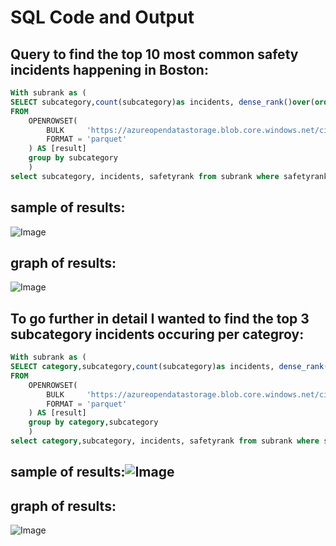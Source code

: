 # SQL Code and Output

## Query to find the top 10 most common safety incidents happening in Boston:

```sql
With subrank as (
SELECT subcategory,count(subcategory)as incidents, dense_rank()over(order by count(subcategory)desc)as safetyrank
FROM
    OPENROWSET(
        BULK     'https://azureopendatastorage.blob.core.windows.net/citydatacontainer/Safety/Release/city=Boston/*.parquet',
        FORMAT = 'parquet'
    ) AS [result]
    group by subcategory
    )
select subcategory, incidents, safetyrank from subrank where safetyrank<=10;
```
## sample of results:
![Image](https://github.com/user-attachments/assets/9b1fc799-bb65-4b49-a5fb-261796bb691e)
## graph of results:
![Image](https://github.com/user-attachments/assets/6043595b-5684-4351-aba8-d81f16336256)


## To go further in detail I wanted to find the top 3 subcategory incidents occuring per categroy:



```sql
With subrank as (
SELECT category,subcategory,count(subcategory)as incidents, dense_rank()over(partition by category order by count(subcategory)desc)as safetyrank
FROM
    OPENROWSET(
        BULK     'https://azureopendatastorage.blob.core.windows.net/citydatacontainer/Safety/Release/city=Boston/*.parquet',
        FORMAT = 'parquet'
    ) AS [result]
    group by category,subcategory
    )
select category,subcategory, incidents, safetyrank from subrank where safetyrank<=3
```
## sample of results:![Image](https://github.com/user-attachments/assets/5209c9a2-9e2a-4ea9-9e95-8542f2475978)
## graph of results:
![Image](https://github.com/user-attachments/assets/1b39f112-aac8-44d8-9918-7835cbc44cf3)
